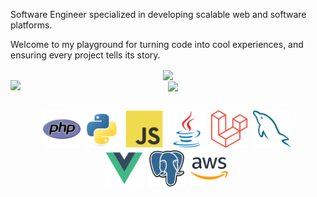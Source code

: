 Software Engineer specialized in developing scalable web and software platforms.

Welcome to my playground for turning code into cool experiences, and ensuring every project tells its story.

<div align="center" style="margin-bottom:30px">
<img height=200 align="center" src="https://media.giphy.com/media/v1.Y2lkPTc5MGI3NjExZmg5MmZiNmxxb3phZHE1aWtucmt2ZWQzY3pjYzgzd3dhNHo1dm5tNiZlcD12MV9pbnRlcm5hbF9naWZfYnlfaWQmY3Q9Zw/qgQUggAC3Pfv687qPC/giphy.gif" />
<div>
 <img height=200 align="left" src="https://streak-stats.demolab.com?user=monamoxie&theme=whatsapp-light&card_width=700" />

  <img height=200 align="center" src="https://github-readme-stats.vercel.app/api/top-langs/?username=monamoxie&langs_count=8&hide_progress=true&&hide=CSS,HTML,Blade,Dockerfile,SCSS,Procfile" />
</div>

<div style="margin:30px">
<img src="https://raw.githubusercontent.com/devicons/devicon/master/icons/php/php-original.svg" height="60" title="PHP" alt="PHP" width="60"/>
<img src="https://raw.githubusercontent.com/devicons/devicon/master/icons/python/python-original.svg" title="Python" alt="Python" width="60" height="60"/>&nbsp;
<img src="https://raw.githubusercontent.com/devicons/devicon/master/icons/javascript/javascript-original.svg" title="JavaScript" alt="JavaScript" width="60" height="60"/>&nbsp;
<img src="https://raw.githubusercontent.com/devicons/devicon/master/icons/java/java-original.svg" title="Java" alt="Java" width="60" height="60"/>&nbsp;
<img src="https://raw.githubusercontent.com/devicons/devicon/master/icons/laravel/laravel-original.svg" title="Laravel" alt="Laravel" width="60" height="60"/>&nbsp;
<img src="https://raw.githubusercontent.com/devicons/devicon/master/icons/mysql/mysql-original.svg" title="MySQL" alt="MySQL"  width="60" height="60"/>&nbsp;
<img src="https://raw.githubusercontent.com/devicons/devicon/master/icons/vuejs/vuejs-original.svg" title="VueJs" alt="VueJs"   width="60" height="60"/>&nbsp;
<img src="https://raw.githubusercontent.com/devicons/devicon/master/icons/postgresql/postgresql-original.svg" title="PostgresSql" alt="PostgreSql"  width="60" height="60"/>&nbsp;
<img src="https://raw.githubusercontent.com/devicons/devicon/master/icons/amazonwebservices/amazonwebservices-original-wordmark.svg" title="Amazon Web Services" alt="Amazon Web Services"  width="60" height="60"/>&nbsp;
</div>

 
</div>